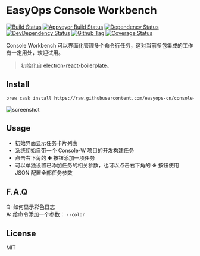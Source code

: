 # EasyOps Console Workbench

[![Build Status][travis-image]][travis-url]
[![Appveyor Build Status][appveyor-image]][appveyor-url]
[![Dependency Status][david_img]][david_site]
[![DevDependency Status][david_img_dev]][david_site_dev]
[![Github Tag][github-tag-image]][github-tag-url]
[![Coverage Status][coveralls-image]][coveralls-url]

Console Workbench 可以界面化管理多个命令行任务，这对当前多包集成的工作有一定用处，欢迎试用。

> 初始化自 [electron-react-boilerplate](https://github.com/electron-react-boilerplate/electron-react-boilerplate)。

## Install

```bash
brew cask install https://raw.githubusercontent.com/easyops-cn/console-workbench/master/Formula/console-workbench.rb
```

![screenshot](https://user-images.githubusercontent.com/2338946/48256270-0d7feb00-e44a-11e8-84c2-341ad463ab19.jpg)

## Usage

- 初始界面显示任务卡片列表
- 系统初始自带一个 Console-W 项目的开发构建任务
- 点击右下角的 ➕ 按钮添加一项任务
- 可以单独设置已添加任务的相关参数，也可以点击右下角的 ⚙ 按钮使用 JSON 配置全部任务参数

## F.A.Q

Q: 如何显示彩色日志<br>
A: 给命令添加一个参数： `--color`

## License

MIT

[npm-image]: https://img.shields.io/npm/v/console-workbench.svg?style=flat-square
[github-tag-image]: https://img.shields.io/github/tag/easyops-cn/console-workbench.svg
[github-tag-url]: https://github.com/easyops-cn/console-workbench/releases/latest
[travis-image]: https://travis-ci.com/easyops-cn/console-workbench.svg?branch=master
[travis-url]: https://travis-ci.com/easyops-cn/console-workbench
[appveyor-image]: https://ci.appveyor.com/api/projects/status/github/easyops-cn/console-workbench?svg=true
[appveyor-url]: https://ci.appveyor.com/project/easyops-cn/console-workbench/branch/master
[david_img]: https://img.shields.io/david/easyops-cn/console-workbench.svg
[david_site]: https://david-dm.org/easyops-cn/console-workbench
[david_img_dev]: https://david-dm.org/easyops-cn/console-workbench/dev-status.svg
[david_site_dev]: https://david-dm.org/easyops-cn/console-workbench?type=dev
[coveralls-image]: https://coveralls.io/repos/github/easyops-cn/console-workbench/badge.svg?branch=master
[coveralls-url]: https://coveralls.io/github/easyops-cn/console-workbench?branch=master
